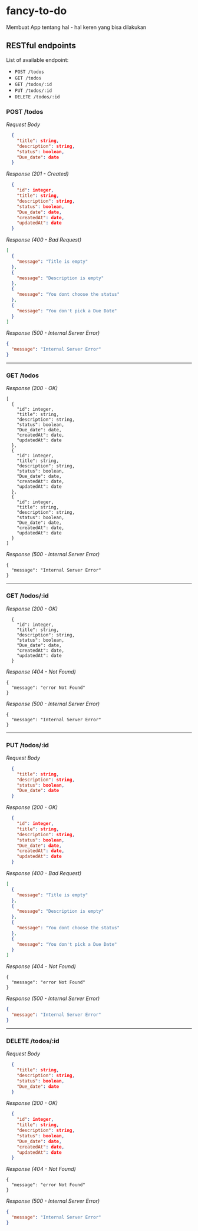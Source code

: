 # fancy-to-do
Membuat App tentang hal - hal keren yang bisa dilakukan


## RESTful endpoints
List of available endpoint:

  - `POST /todos`
  - `GET /todos`
  - `GET /todos/:id`
  - `PUT /todos/:id`
  - `DELETE /todos/:id`


### POST /todos

_Request Body_
```json
  {
    "title": string,
    "description": string,
    "status": boolean,
    "Due_date": date
  }

```

_Response (201 - Created)_
```json
  {
    "id": integer,
    "title": string,
    "description": string,
    "status": boolean,
    "Due_date": date,
    "createdAt": date,
    "updatedAt": date
  }
```

_Response (400 - Bad Request)_
```json
[
  {
    "message": "Title is empty"
  },
  {
    "message": "Description is empty"
  },
  {
    "message": "You dont choose the status"
  },
  {
    "message": "You don't pick a Due Date"
  }
]
```

_Response (500 - Internal Server Error)_
```json
{
  "message": "Internal Server Error"
}
```
---
### GET /todos

_Response (200 - OK)_
```
[
  {
    "id": integer,
    "title": string,
    "description": string,
    "status": boolean,
    "Due_date": date,
    "createdAt": date,
    "updatedAt": date
  },
  {
    "id": integer,
    "title": string,
    "description": string,
    "status": boolean,
    "Due_date": date,
    "createdAt": date,
    "updatedAt": date
  },
  {
    "id": integer,
    "title": string,
    "description": string,
    "status": boolean,
    "Due_date": date,
    "createdAt": date,
    "updatedAt": date
  }
]
```

_Response (500 - Internal Server Error)_
```
{
  "message": "Internal Server Error"
}
```
---
### GET /todos/:id

_Response (200 - OK)_
```
  {
    "id": integer,
    "title": string,
    "description": string,
    "status": boolean,
    "Due_date": date,
    "createdAt": date,
    "updatedAt": date
  }
```

_Response (404 - Not Found)_
```
{
  "message": "error Not Found"
}
```

_Response (500 - Internal Server Error)_
```
{
  "message": "Internal Server Error"
}
```
---
### PUT /todos/:id

_Request Body_
```json
  {
    "title": string,
    "description": string,
    "status": boolean,
    "Due_date": date
  }

```

_Response (200 - OK)_
```json
  {
    "id": integer,
    "title": string,
    "description": string,
    "status": boolean,
    "Due_date": date,
    "createdAt": date,
    "updatedAt": date
  }
```

_Response (400 - Bad Request)_
```json
[
  {
    "message": "Title is empty"
  },
  {
    "message": "Description is empty"
  },
  {
    "message": "You dont choose the status"
  },
  {
    "message": "You don't pick a Due Date"
  }
]
```

_Response (404 - Not Found)_
```
{
  "message": "error Not Found"
}
```

_Response (500 - Internal Server Error)_
```json
{
  "message": "Internal Server Error"
}
```
---
### DELETE /todos/:id

_Request Body_
```json
  {
    "title": string,
    "description": string,
    "status": boolean,
    "Due_date": date
  }

```

_Response (200 - OK)_
```json
  {
    "id": integer,
    "title": string,
    "description": string,
    "status": boolean,
    "Due_date": date,
    "createdAt": date,
    "updatedAt": date
  }
```

_Response (404 - Not Found)_
```
{
  "message": "error Not Found"
}
```

_Response (500 - Internal Server Error)_
```json
{
  "message": "Internal Server Error"
}
```
